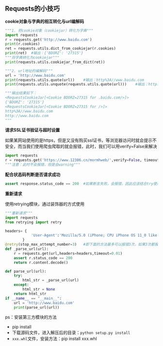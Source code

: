 ## Requests的小技巧

**cookie对象与字典的相互转化与url编解码**

```python
"""1. 把cookie对象（cookiejar）转化为字典"""
import requests
r = requests.get('http://www.baidu.com')
print(r.cookies)
ret = requests.utils.dict_from_cookiejar(r.cookies)
print(ret)  #输出：{'BDORZ': '27315'}
"""将字典转化为cookiejar"""
print(requests.utils.cookiejar_from_dict(ret))

"""2. url地址的编解码"""
url = 'http://www.baidu.com'
print(requests.utils.quote(url))    #输出：http%3A//www.baidu.com
print(requests.utils.unquote(requests.utils.quote(url)))    #输出：http://www.baidu.com

"""输出结果如下：
<RequestsCookieJar[<Cookie BDORZ=27315 for .baidu.com/>]>
{'BDORZ': '27315'}
<RequestsCookieJar[<Cookie BDORZ=27315 for />]>
http%3A//www.baidu.com
http://www.baidu.com
"""
```

**请求SSL证书验证与超时设置**

如果某网站使用的是https，但是又没有购买ssl证书，等浏览器访问时就会提示不安全，而当我们使用爬虫爬取的就会报错，此时，我们可以用verify=False来解决



```python
import requests
r = requests.get('https://www.12306.cn/mormhweb/',verify=False, timeout=10) #如果超时，会报错，因此要结合try使用
"""注意：此时不会报错，但是会warning"""
```

**配合状态码判断是否请求成功**



```python
assert response.status_code == 200  #如果断言失败，会报错，因此应该结合try使用
```

**重新请求**

使用retrying模块，通过装饰器的方式使用



```python
"""重新请求"""
import requests
from retrying import retry

headers= {
            'User-Agent':'Mozilla/5.0 (iPhone; CPU iPhone OS 11_0 like Mac OS X) AppleWebKit/604.1.38 (KHTML, like Gecko) Version/11.0 Mobile/15A372 Safari/604.1'
        }
@retry(stop_max_attempt_number=3)   #即下面的方法最多可以报错3次，如果3次都报错，则程序报错
def _parse_url(url):
    r = requests.get(url,headers=headers,timeout=0.01)
    assert r.status_code == 200
    return r.content.decode()

def parse_url(url):
    try:
        html_str = _parse_url(url)
    except:
        html_str = None
    return html_str
if __name__ == "__main__":
    url = 'http://www.baidu.com'
    print(parse_url(url))
```

ps：安装第三方模块的方法

- pip install
- 下载源码文件，进入解压后的目录：`python setup.py install` 
-  `xxx.whl`文件，安装方法：pip install xxx.whl